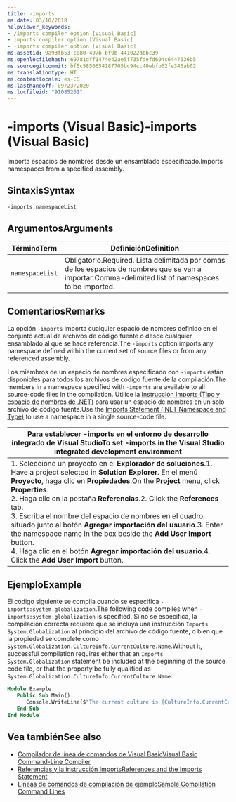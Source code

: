 ```yaml
---
title: -imports
ms.date: 03/10/2018
helpviewer_keywords:
- /imports compiler option [Visual Basic]
- imports compiler option [Visual Basic]
- -imports compiler option [Visual Basic]
ms.assetid: 9a93fb53-c080-497b-bf9b-441022dbbc39
ms.openlocfilehash: 69781dff1474e42ae5f735fdefd694c6447636b5
ms.sourcegitcommit: bf5c5850654187705bc94cc40ebfb62fe346ab02
ms.translationtype: HT
ms.contentlocale: es-ES
ms.lasthandoff: 09/23/2020
ms.locfileid: "91085261"
---
```

# <a name="-imports-visual-basic"></a><span data-ttu-id="e4c60-102">-imports (Visual Basic)</span><span class="sxs-lookup"><span data-stu-id="e4c60-102">-imports (Visual Basic)</span></span>

<span data-ttu-id="e4c60-103">Importa espacios de nombres desde un ensamblado especificado.</span><span class="sxs-lookup"><span data-stu-id="e4c60-103">Imports namespaces from a specified assembly.</span></span>  
  
## <a name="syntax"></a><span data-ttu-id="e4c60-104">Sintaxis</span><span class="sxs-lookup"><span data-stu-id="e4c60-104">Syntax</span></span>  
  
```console  
-imports:namespaceList  
```  
  
## <a name="arguments"></a><span data-ttu-id="e4c60-105">Argumentos</span><span class="sxs-lookup"><span data-stu-id="e4c60-105">Arguments</span></span>  
  
|<span data-ttu-id="e4c60-106">Término</span><span class="sxs-lookup"><span data-stu-id="e4c60-106">Term</span></span>|<span data-ttu-id="e4c60-107">Definición</span><span class="sxs-lookup"><span data-stu-id="e4c60-107">Definition</span></span>|  
|---|---|  
|`namespaceList`|<span data-ttu-id="e4c60-108">Obligatorio.</span><span class="sxs-lookup"><span data-stu-id="e4c60-108">Required.</span></span> <span data-ttu-id="e4c60-109">Lista delimitada por comas de los espacios de nombres que se van a importar.</span><span class="sxs-lookup"><span data-stu-id="e4c60-109">Comma-delimited list of namespaces to be imported.</span></span>|  
  
## <a name="remarks"></a><span data-ttu-id="e4c60-110">Comentarios</span><span class="sxs-lookup"><span data-stu-id="e4c60-110">Remarks</span></span>  

 <span data-ttu-id="e4c60-111">La opción `-imports` importa cualquier espacio de nombres definido en el conjunto actual de archivos de código fuente o desde cualquier ensamblado al que se hace referencia.</span><span class="sxs-lookup"><span data-stu-id="e4c60-111">The `-imports` option imports any namespace defined within the current set of source files or from any referenced assembly.</span></span>  
  
 <span data-ttu-id="e4c60-112">Los miembros de un espacio de nombres especificado con `-imports` están disponibles para todos los archivos de código fuente de la compilación.</span><span class="sxs-lookup"><span data-stu-id="e4c60-112">The members in a namespace specified with `-imports` are available to all source-code files in the compilation.</span></span> <span data-ttu-id="e4c60-113">Utilice la [Instrucción Imports (Tipo y espacio de nombres de .NET)](../../language-reference/statements/imports-statement-net-namespace-and-type.md) para usar un espacio de nombres en un solo archivo de código fuente.</span><span class="sxs-lookup"><span data-stu-id="e4c60-113">Use the [Imports Statement (.NET Namespace and Type)](../../language-reference/statements/imports-statement-net-namespace-and-type.md) to use a namespace in a single source-code file.</span></span>  
  
|<span data-ttu-id="e4c60-114">Para establecer -imports en el entorno de desarrollo integrado de Visual Studio</span><span class="sxs-lookup"><span data-stu-id="e4c60-114">To set -imports in the Visual Studio integrated development environment</span></span>|  
|---|  
|<span data-ttu-id="e4c60-115">1.  Seleccione un proyecto en el **Explorador de soluciones**.</span><span class="sxs-lookup"><span data-stu-id="e4c60-115">1.  Have a project selected in **Solution Explorer**.</span></span> <span data-ttu-id="e4c60-116">En el menú **Proyecto**, haga clic en **Propiedades**.</span><span class="sxs-lookup"><span data-stu-id="e4c60-116">On the **Project** menu, click **Properties**.</span></span> <br /><span data-ttu-id="e4c60-117">2.  Haga clic en la pestaña **Referencias**.</span><span class="sxs-lookup"><span data-stu-id="e4c60-117">2.  Click the **References** tab.</span></span><br /><span data-ttu-id="e4c60-118">3.  Escriba el nombre del espacio de nombres en el cuadro situado junto al botón **Agregar importación del usuario**.</span><span class="sxs-lookup"><span data-stu-id="e4c60-118">3.  Enter the namespace name in the box beside the **Add User Import** button.</span></span><br /><span data-ttu-id="e4c60-119">4.  Haga clic en el botón **Agregar importación del usuario**.</span><span class="sxs-lookup"><span data-stu-id="e4c60-119">4.  Click the **Add User Import** button.</span></span>|  
  
## <a name="example"></a><span data-ttu-id="e4c60-120">Ejemplo</span><span class="sxs-lookup"><span data-stu-id="e4c60-120">Example</span></span>  

 <span data-ttu-id="e4c60-121">El código siguiente se compila cuando se especifica `-imports:system.globalization`.</span><span class="sxs-lookup"><span data-stu-id="e4c60-121">The following code compiles when `-imports:system.globalization` is specified.</span></span> <span data-ttu-id="e4c60-122">Si no se especifica, la compilación correcta requiere que se incluya una instrucción `Imports System.Globalization` al principio del archivo de código fuente, o bien que la propiedad se complete como `System.Globalization.CultureInfo.CurrentCulture.Name`.</span><span class="sxs-lookup"><span data-stu-id="e4c60-122">Without it, successful compilation requires either that an `Imports System.Globalization` statement be included at the beginning of the source code file, or that the property be fully qualified as `System.Globalization.CultureInfo.CurrentCulture.Name`.</span></span>

```vb
Module Example
   Public Sub Main()
      Console.WriteLine($"The current culture is {CultureInfo.CurrentCulture.Name}")
   End Sub
End Module
```

## <a name="see-also"></a><span data-ttu-id="e4c60-123">Vea también</span><span class="sxs-lookup"><span data-stu-id="e4c60-123">See also</span></span>

- [<span data-ttu-id="e4c60-124">Compilador de línea de comandos de Visual Basic</span><span class="sxs-lookup"><span data-stu-id="e4c60-124">Visual Basic Command-Line Compiler</span></span>](index.md)
- [<span data-ttu-id="e4c60-125">Referencias y la instrucción Imports</span><span class="sxs-lookup"><span data-stu-id="e4c60-125">References and the Imports Statement</span></span>](../../programming-guide/program-structure/references-and-the-imports-statement.md)
- [<span data-ttu-id="e4c60-126">Líneas de comandos de compilación de ejemplo</span><span class="sxs-lookup"><span data-stu-id="e4c60-126">Sample Compilation Command Lines</span></span>](sample-compilation-command-lines.md)
